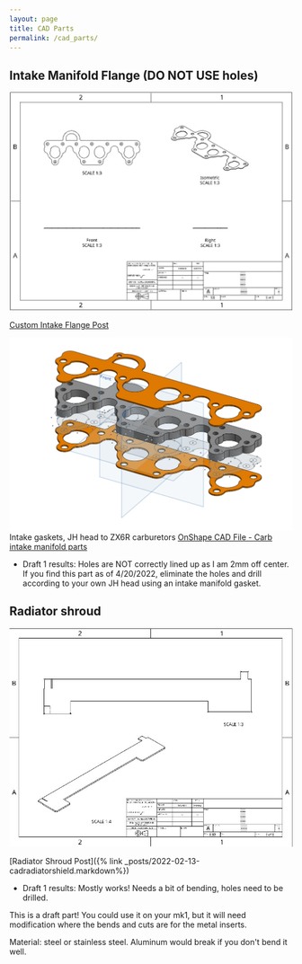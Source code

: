```yaml
---
layout: page
title: CAD Parts
permalink: /cad_parts/
---
```


## Intake Manifold Flange (DO NOT USE holes)
![Custom Intake Flange](/assets/img/cad_flange.jpg)

[Custom Intake Flange Post](https://sudoyashi.github.io/Joshis-Garage/fixleakscad)

![JH Intake Manifold to ZX6R](/assets/img/cad-intakezx6r.png)
Intake gaskets, JH head to ZX6R carburetors
[OnShape CAD File - Carb intake manifold parts](https://cad.onshape.com/documents/7a32fc010341001fefe680a2/w/5cf5bc94a9890883c066f328/e/a17692b2dd5bad247ca9204a)

- Draft 1 results: Holes are NOT correctly lined up as I am 2mm off center. If you find this part as of 4/20/2022, eliminate the holes and drill according to your own JH head using an intake manifold gasket.


## Radiator shroud
![Radiator shroud draft, drawing not to scale](/assets/img/cad_radiatorshroud.jpg)

[Radiator Shroud Post]({% link _posts/2022-02-13-cadradiatorshield.markdown%})

- Draft 1 results: Mostly works! Needs a bit of bending, holes need to be drilled.

This is a draft part! You could use it on your mk1, but it will need modification where the bends and cuts are for the metal inserts.

Material: steel or stainless steel. Aluminum would break if you don't bend it well.
